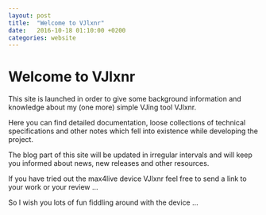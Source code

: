 ```yaml
---
layout: post
title:  "Welcome to VJlxnr"
date:   2016-10-18 01:10:00 +0200
categories: website
---
```

# Welcome to VJlxnr

This site is launched in order to give some background information and 
knowledge about my (one more) simple VJing tool VJlxnr.

Here you can find detailed documentation, loose collections of technical 
specifications and other notes which fell into existence while developing 
the project.

The blog part of this site will be updated in irregular intervals and will 
keep you informed about news, new releases and other resources.

If you have tried out the max4live device VJlxnr feel free to send a link to 
your work or your review …

So I wish you lots of fun fiddling around with the device …

